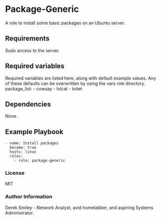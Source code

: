 # Package-Generic

A role to install some basic packages on an Ubuntu server. 

## Requirements

Sudo access to the server. 

## Required variables

Required variables are listed here, along with default example values. Any of these defaults can be overwritten by using the vars role directory. 
    package_list:
      - cowsay
      - lolcat
      - toilet

## Dependencies

None.

## Example Playbook


    - name: Install packages
      become: true
      hosts: linux
      roles:
        - role: package-generic

### License

MIT

### Author Information

Derek Smiley - Network Analyst, avid homelabber, and aspiring Systems Administrator.
